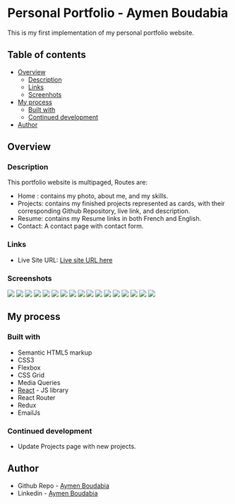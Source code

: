 # Personal Portfolio - Aymen Boudabia

This is my first implementation of my personal portfolio website.

## Table of contents

- [Overview](#overview)
  - [Description](#description)
  - [Links](#links)
  - [Screenhots](#screenshots)
- [My process](#my-process)
  - [Built with](#built-with)
  - [Continued development](#continued-development)
- [Author](#author)


## Overview

### Description

 This portfolio website is multipaged, Routes are:<br>
- Home : contains my photo, about me, and my skills.
- Projects: contains my finished projects represented as cards, with their corresponding Github Repository, live link, and description.
- Resume: contains my Resume links in both French and English.
- Contact: A contact page with contact form.


### Links

- Live Site URL: [Live site URL here](https://aymenboudabia.netlify.app)

### Screenshots

![](./screenshots/screenshot-1.png)
![](./screenshots/screenshot-2.png)
![](./screenshots/screenshot-3.png)
![](./screenshots/screenshot-4.png)
![](./screenshots/screenshot-5.png)
![](./screenshots/screenshot-6.png)
![](./screenshots/screenshot-6.png)
![](./screenshots/screenshot-8.png)
![](./screenshots/screenshot-9.png)
![](./screenshots/screenshot-10.png)
![](./screenshots/screenshot-11.png)
![](./screenshots/screenshot-12.png)
![](./screenshots/screenshot-13.png)
![](./screenshots/screenshot-14.png)
![](./screenshots/screenshot-15.png)
![](./screenshots/screenshot-16.png)
![](./screenshots/screenshot-17.png)


## My process

### Built with

- Semantic HTML5 markup
- CSS3
- Flexbox
- CSS Grid
- Media Queries
- [React](https://reactjs.org/) - JS library
- React Router
- Redux
- EmailJs



### Continued development

- Update Projects page with new projects.


## Author

- Github Repo - [Aymen Boudabia](https://www.github.com/aymenfisher)
- Linkedin - [Aymen Boudabia](https://www.linkedin.com/in/aymen-boudabia)

